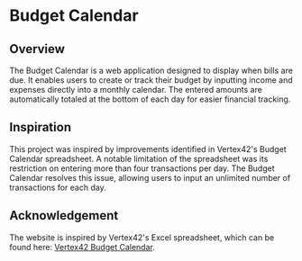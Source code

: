 # Budget Calendar

## Overview
The Budget Calendar is a web application designed to display when bills are due. It enables users to create or track their budget by inputting income and expenses directly into a monthly calendar. The entered amounts are automatically totaled at the bottom of each day for easier financial tracking.

## Inspiration
This project was inspired by improvements identified in Vertex42's Budget Calendar spreadsheet. A notable limitation of the spreadsheet was its restriction on entering more than four transactions per day. The Budget Calendar resolves this issue, allowing users to input an unlimited number of transactions for each day.

## Acknowledgement
The website is inspired by Vertex42's Excel spreadsheet, which can be found here: [Vertex42 Budget Calendar](https://www.vertex42.com/calendars/budget-calendar.html).
